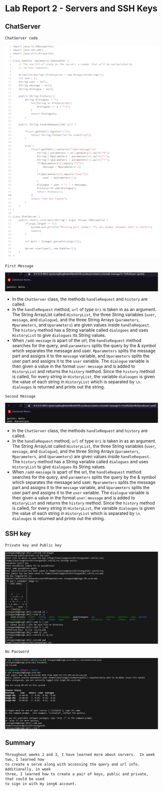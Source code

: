 # Lab Report 2 - Servers and SSH Keys

## ChatServer

```
ChatServer code
```
![Image](https://github.com/DatGuy84/CSE-15L-Lab-2.0/blob/main/image_2024-01-30_123743936.png?raw=true)

```
First Message
```
![Image](https://github.com/DatGuy84/CSE-15L-Lab-2.0/blob/main/First%20message.png?raw=true) 

* In the `ChatServer` class, the methods `handleRequest` and `history` are called.
* In the `handleRequest` method, `url` of type `Uri` is taken in as an argument.  The String ArrayList called
  `HistoryList`, the three String variables (`user`, `message`, and `dialogue`), and the
   three String Arrays (`parameters`, `Mparameters`, and `Uparameters`) are given values inside
  `handleRequest`.  The `history` method has a String variable called `dialogues` and uses `HistoryList`
  to give `dialogues` its String values.
* When `/add-message` is apart of the url, the `handleRequest` method searches for the query, and
  `parameters` splits the query by the & symbol which separates the message and user.  `Mparameters` splits the
  message part and assigns it to the `message` variable, and `Uparameters` splits the user part and assigns it
  to the `user` variable.  The `dialogue` variable is then given a value in the format `user`: `message` and
  is added to `HistoryList` and returns the `history` method.  Since the `history` method is called, for every
  string in `HistoryList`, the variable `dialouges` is given the value of each string in `HistoryList` which is
  separated by `\n`.  `dialouges` is returned and prints out the string. 
```
Second Message
```
![Image](https://github.com/DatGuy84/CSE-15L-Lab-2.0/blob/main/second%20message.png?raw=true)
* In the `ChatServer` class, the methods `handleRequest` and `history` are called.
* In the `handleRequest` method, `url` of type `Uri` is taken in as an argument.  The String ArrayList called
  `HistoryList`, the three String variables (`user`, `message`, and `dialogue`), and the
   three String Arrays (`parameters`, `Mparameters`, and `Uparameters`) are given values inside
  `handleRequest`.  The `history` method has a String variable called `dialogues` and uses `HistoryList`
  to give `dialogues` its String values.
* When `/add-message` is apart of the url, the `handleRequest` method searches for the query, and
  `parameters` splits the query by the & symbol which separates the message and user.  `Mparameters` splits the
  message part and assigns it to the `message` variable, and `Uparameters` splits the user part and assigns it
  to the `user` variable.  The `dialogue` variable is then given a value in the format `user`: `message` and
  is added to `HistoryList` and returns the `history` method.  Since the `history` method is called, for every
  string in `HistoryList`, the variable `dialouges` is given the value of each string in `HistoryList` which is
  separated by `\n`.  `dialouges` is returned and prints out the string. 

## SSH key
```
Private key and Public key
```
![Image](https://github.com/DatGuy84/CSE-15L-Lab-2.0/blob/main/keys.png?raw=true)

```
No Password
```
![Image](https://github.com/DatGuy84/CSE-15L-Lab-2.0/blob/main/no%20password.png?raw=true)

## Summary
```
Throughout weeks 2 and 3, I have learned more about servers.  In week two, I learned how
to create a serve along with accessing the query and url info.  Additionally, in week
three, I learned how to create a pair of keys, public and private, that could be used
to sign in with my ieng6 account.
```

